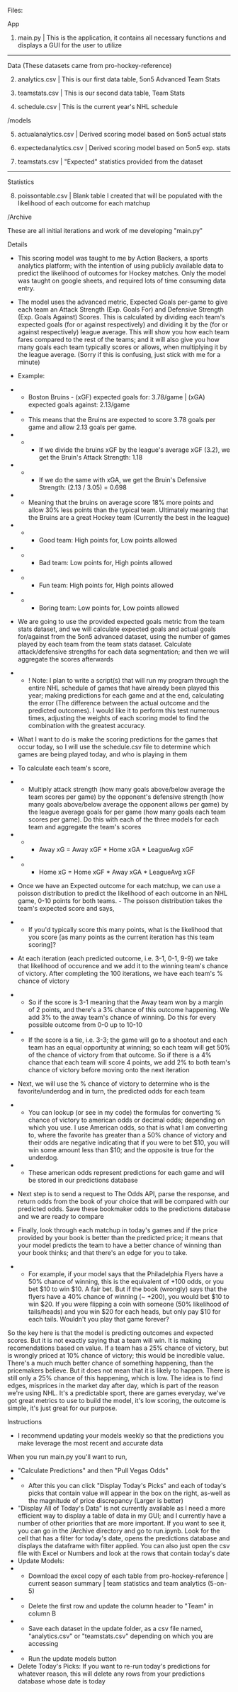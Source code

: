 Files:

App 
1. main.py | This is the application, it contains all necessary functions and displays a GUI for the user to utilize

----------

Data (These datasets came from pro-hockey-reference)

2. analytics.csv | This is our first data table, 5on5 Advanced Team Stats

3. teamstats.csv | This is our second data table, Team Stats

4. schedule.csv | This is the current year's NHL schedule

/models

5. actualanalytics.csv | Derived scoring model based on 5on5 actual stats

6. expectedanalytics.csv | Derived scoring model based on 5on5 exp. stats

7. teamstats.csv | "Expected" statistics provided from the dataset


----------

Statistics

8. poissontable.csv | Blank table I created that will be populated with the likelihood of each outcome for each matchup

/Archive


These are all initial iterations and work of me developing "main.py"


Details
- This scoring model was taught to me by Action Backers, a sports analytics platform; with the intention of using publicly available data to predict the likelihood of outcomes for Hockey matches.  Only the model was taught on google sheets, and required lots of time consuming data entry.

- The model uses the advanced metric, Expected Goals per-game to give each team an Attack Strength (Exp. Goals For) and Defensive Strength (Exp. Goals Against) Scores.  This is calculated by dividing each team's expected goals (for or against respectively) and dividing it by the (for or against respectively) league average.  This will show you how each team fares compared to the rest of the teams; and it will also give you how many goals each team typically scores or allows, when multiplying it by the league average.  (Sorry if this is confusing, just stick with me for a minute)

- Example:
- - Boston Bruins - (xGF) expected goals for: 3.78/game  |  (xGA) expected goals against: 2.13/game
- - This means that the Bruins are expected to score 3.78 goals per game and allow 2.13 goals per game.  
- - - If we divide the bruins xGF by the league's average xGF (3.2), we get the Bruin's Attack Strength: 1.18
- - - If we do the same with xGA, we get the Bruin's Defensive Strength: (2.13 / 3.05) = 0.698
- - Meaning that the bruins on average score 18% more points and allow 30% less points than the typical team.  Ultimately meaning that the Bruins are a great Hockey team (Currently the best in the league)
- - - Good team:  High points for, Low points allowed
- - - Bad team:  Low points for, High points allowed
- - - Fun team:  High points for, High points allowed
- - - Boring team:  Low points for, Low points allowed

- We are going to use the provided expected goals metric from the team stats dataset, and we will calculate expected goals and actual goals for/against from the 5on5 advanced dataset, using the number of games played by each team from the team stats dataset.  Calculate attack/defensive strengths for each data segmentation; and then we will aggregate the scores afterwards
- - ! Note: I plan to write a script(s) that will run my program through the entire NHL schedule of games that have already been played this year; making predictions for each game and at the end, calculating the error (The difference between the actual outcome and the predicted outcomes).  I would like it to perform this test numerous times, adjusting the weights of each scoring model to find the combination with the greatest accuracy.

- What I want to do is make the scoring predictions for the games that occur today, so I will use the schedule.csv file to determine which games are being played today, and who is playing in them

- To calculate each team's score, 
- - Multiply attack strength (how many goals above/below average the team scores per game) by the opponent's defensive strength (how many goals above/below average the opponent allows per game) by the league average goals for per game (how many goals each team scores per game).  Do this with each of the three models for each team and aggregate the team's scores
- - - Away xG = Away xGF * Home xGA * LeagueAvg xGF
- - - Home xG = Home xGF * Away xGA * LeagueAvg xGF

- Once we have an Expected outcome for each matchup, we can use a poisson distribution to predict the likelihood of each outcome in an NHL game, 0-10 points for both teams.  - The poisson distribution takes the team's expected score and says, 
- - If you'd typically score this many points, what is the likelihood that you score [as many points as the current iteration has this team scoring]?  

- At each iteration (each predicted outcome, i.e. 3-1, 0-1, 9-9) we take that likelihood of occurence and we add it to the winning team's chance of victory.  After completing the 100 iterations, we have each team's % chance of victory 
- - So if the score is 3-1 meaning that the Away team won by a margin of 2 points, and there's a 3% chance of this outcome happening.  We add 3% to the away team's chance of winning.  Do this for every possible outcome from 0-0 up to 10-10
- - If the score is a tie, i.e. 3-3; the game will go to a shootout and each team has an equal opportunity at winning; so each team will get 50% of the chance of victory from that outcome.  So if there is a 4% chance that each team will score 4 points, we add 2% to both team's chance of victory before moving onto the next iteration

- Next, we will use the % chance of victory to determine who is the favorite/underdog and in turn, the predicted odds for each team
- - You can lookup (or see in my code) the formulas for converting % chance of victory to american odds or decimal odds; depending on which you use.  I use American odds, so that is what I am converting to, where the favorite has greater than a 50% chance of victory and their odds are negative indicating that if you were to bet $10, you will win some amount less than $10; and the opposite is true for the underdog.

- - These american odds represent predictions for each game and will be stored in our predictions database

- Next step is to send a request to The Odds API, parse the response, and return odds from the book of your choice that will be compared with our predicted odds.  Save these bookmaker odds to the predictions database and we are ready to compare

- Finally, look through each matchup in today's games and if the price provided by your book is better than the predicted price; it means that your model predicts the team to have a better chance of winning than your book thinks; and that there's an edge for you to take.
- - For example, if your model says that the Philadelphia Flyers have a 50% chance of winning, this is the equivalent of +100 odds, or you bet $10 to win $10.  A fair bet.  But if the book (wrongly) says that the flyers have a 40% chance of winning (~ +200), you would bet $10 to win $20.  If you were flipping a coin with someone (50% likelihood of tails/heads) and you win $20 for each heads, but only pay $10 for each tails.  Wouldn't you play that game forever?

So the key here is that the model is predicting outcomes and expected scores.  But it is not exactly saying that a team will win.  It is making recomendations based on value.  If a team has a 25% chance of victory, but is wrongly priced at 10% chance of victory; this would be incredible value.  There's a much much better chance of something happening, than the pricemakers believe.  But it does not mean that it is likely to happen.  There is still only a 25% chance of this happening, which is low.  The idea is to find edges, misprices in the market day after day, which is part of the reason we're using NHL.  It's a predictable sport, there are games everyday, we've got great metrics to use to build the model, it's low scoring, the outcome is simple, it's just great for our purpose. 


Instructions

- I recommend updating your models weekly so that the predictions you make leverage the most recent and accurate data

When you run main.py you'll want to run, 

- "Calculate Predictions" and then "Pull Vegas Odds"
- - After this you can click "Display Today's Picks" and each of today's picks that contain value will appear in the box on the right, as-well as the magnitude of price discrepancy (Larger is better)
- "Display All of Today's Data" is not currently available as I need a more efficient way to display a table of data in my GUI; and I currently have a number of other priorities that are more important.  If you want to see it, you can go in the /Archive directory and go to run.ipynb.  Look for the cell that has a filter for today's date, opens the predictions database and displays the dataframe with filter applied.  You can also just open the csv file with Excel or Numbers and look at the rows that contain today's date
- Update Models:  
- - Download the excel copy of each table from pro-hockey-reference | current season summary | team statistics and team analytics (5-on-5)
- - Delete the first row and update the column header to "Team" in column B  
- - Save each dataset in the update folder, as a csv file named, "analytics.csv" or "teamstats.csv" depending on which you are accessing
- - Run the update models button
- Delete Today's Picks:  If you want to re-run today's predictions for whatever reason, this will delete any rows from your predictions database whose date is today